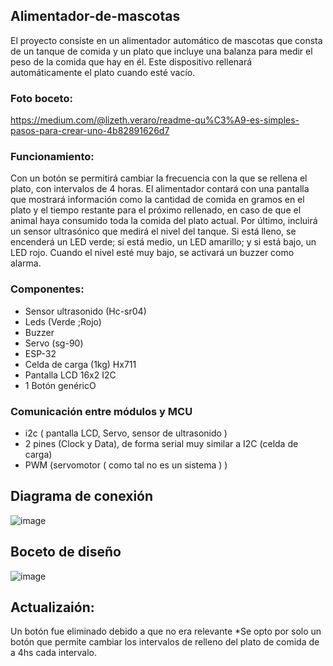 ## Alimentador-de-mascotas

El proyecto consiste en un alimentador automático de mascotas que consta de un tanque de comida y un plato que incluye una balanza para medir el peso de la comida que hay en él. Este dispositivo rellenará automáticamente el plato cuando esté vacío.

### Foto boceto:

https://medium.com/@lizeth.veraro/readme-qu%C3%A9-es-simples-pasos-para-crear-uno-4b82891626d7

### Funcionamiento: 
Con un botón se permitirá cambiar la frecuencia con la que se rellena el plato, con intervalos de 4 horas.
El alimentador contará con una pantalla que mostrará información como la cantidad de comida en gramos en el plato y el tiempo restante para el próximo rellenado, en caso de que el animal haya consumido toda la comida del plato actual. Por último, incluirá un sensor ultrasónico que medirá el nivel del tanque. Si está lleno, se encenderá un LED verde; si está medio, un LED amarillo; y si está bajo, un LED rojo. Cuando el nivel esté muy bajo, se activará un buzzer como alarma.

### Componentes:
* Sensor ultrasonido (Hc-sr04)
* Leds (Verde ;Rojo)
* Buzzer 
* Servo (sg-90)
* ESP-32
* Celda de carga (1kg) Hx711
* Pantalla LCD 16x2 I2C
* 1 Botón genéricO

### Comunicación entre módulos y MCU
* i2c ( pantalla LCD, Servo, sensor de ultrasonido ) 
* 2 pines (Clock y Data), de forma serial muy similar a I2C (celda de carga)
* PWM (servomotor ( como tal no es un sistema ) )

## Diagrama de conexión

![image](https://github.com/user-attachments/assets/da3c9469-515d-4984-9959-3e53d2369183)


## Boceto de diseño
![image](https://github.com/user-attachments/assets/394c5591-4e80-48ad-8e4a-1ace56f7a526)

## Actualizaión:
Un botón fue eliminado debido a que no era relevante
*Se opto por solo un botón que permite cambiar los intervalos de relleno del plato de comida de a 4hs cada intervalo.




